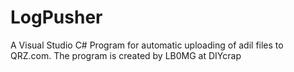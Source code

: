 # LogPusher
A Visual Studio C# Program for automatic uploading of adil files to QRZ.com.
The program is created by LB0MG at DIYcrap
